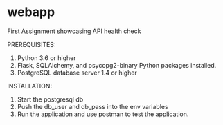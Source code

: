 # webapp
First Assignment showcasing API health check

PREREQUISITES:
1. Python 3.6 or higher 
2.	Flask, SQLAlchemy, and psycopg2-binary Python packages installed.
3.	PostgreSQL database server 1.4 or higher

INSTALLATION:
1. Start the postgresql db
2. Push the db_user and db_pass into the env variables 
3. Run the application and use postman to test the application.


	
